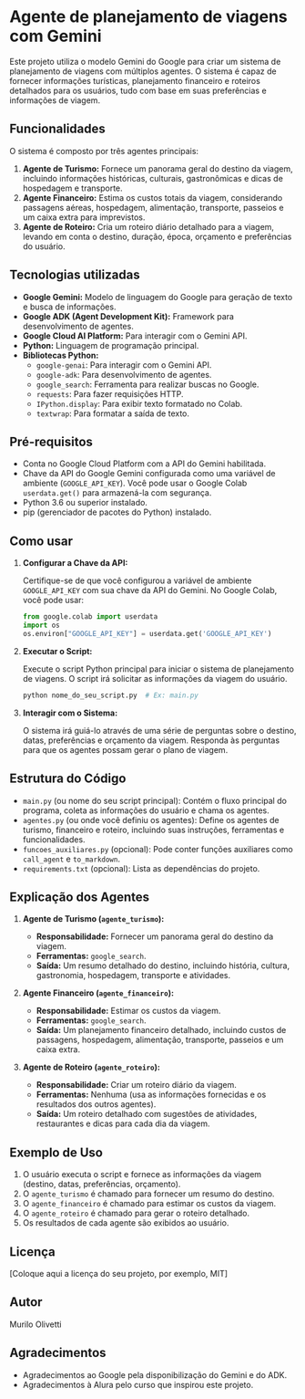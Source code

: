 # Agente de planejamento de viagens com Gemini

Este projeto utiliza o modelo Gemini do Google para criar um sistema de planejamento de viagens com múltiplos agentes. 
O sistema é capaz de fornecer informações turísticas, planejamento financeiro e roteiros detalhados para os usuários, tudo com base em suas preferências e informações de viagem.

## Funcionalidades

O sistema é composto por três agentes principais:

1.  **Agente de Turismo:** Fornece um panorama geral do destino da viagem, incluindo informações históricas, culturais, gastronômicas e dicas de hospedagem e transporte.
2.  **Agente Financeiro:** Estima os custos totais da viagem, considerando passagens aéreas, hospedagem, alimentação, transporte, passeios e um caixa extra para imprevistos.
3.  **Agente de Roteiro:** Cria um roteiro diário detalhado para a viagem, levando em conta o destino, duração, época, orçamento e preferências do usuário.

## Tecnologias utilizadas

* **Google Gemini:** Modelo de linguagem do Google para geração de texto e busca de informações.
* **Google ADK (Agent Development Kit):** Framework para desenvolvimento de agentes.
* **Google Cloud AI Platform:** Para interagir com o Gemini API.
* **Python:** Linguagem de programação principal.
* **Bibliotecas Python:**
    * `google-genai`: Para interagir com o Gemini API.
    * `google-adk`: Para desenvolvimento de agentes.
    * `google_search`: Ferramenta para realizar buscas no Google.
    * `requests`: Para fazer requisições HTTP.
    * `IPython.display`: Para exibir texto formatado no Colab.
    * `textwrap`: Para formatar a saída de texto.

## Pré-requisitos

* Conta no Google Cloud Platform com a API do Gemini habilitada.
* Chave da API do Google Gemini configurada como uma variável de ambiente (`GOOGLE_API_KEY`). Você pode usar o Google Colab `userdata.get()` para armazená-la com segurança.
* Python 3.6 ou superior instalado.
* pip (gerenciador de pacotes do Python) instalado.

## Como usar

1.  **Configurar a Chave da API:**

    Certifique-se de que você configurou a variável de ambiente `GOOGLE_API_KEY` com sua chave da API do Gemini. No Google Colab, você pode usar:

    ```python
    from google.colab import userdata
    import os
    os.environ["GOOGLE_API_KEY"] = userdata.get('GOOGLE_API_KEY')
    ```

2.  **Executar o Script:**

    Execute o script Python principal para iniciar o sistema de planejamento de viagens. O script irá solicitar as informações da viagem do usuário.

    ```bash
    python nome_do_seu_script.py  # Ex: main.py
    ```

3.  **Interagir com o Sistema:**

    O sistema irá guiá-lo através de uma série de perguntas sobre o destino, datas, preferências e orçamento da viagem. Responda às perguntas para que os agentes possam gerar o plano de viagem.

## Estrutura do Código

* `main.py` (ou nome do seu script principal): Contém o fluxo principal do programa, coleta as informações do usuário e chama os agentes.
* `agentes.py` (ou onde você definiu os agentes): Define os agentes de turismo, financeiro e roteiro, incluindo suas instruções, ferramentas e funcionalidades.
* `funcoes_auxiliares.py` (opcional): Pode conter funções auxiliares como `call_agent` e `to_markdown`.
* `requirements.txt` (opcional): Lista as dependências do projeto.

## Explicação dos Agentes

1.  **Agente de Turismo (`agente_turismo`):**

    * **Responsabilidade:** Fornecer um panorama geral do destino da viagem.
    * **Ferramentas:** `google_search`.
    * **Saída:** Um resumo detalhado do destino, incluindo história, cultura, gastronomia, hospedagem, transporte e atividades.

2.  **Agente Financeiro (`agente_financeiro`):**

    * **Responsabilidade:** Estimar os custos da viagem.
    * **Ferramentas:** `google_search`.
    * **Saída:** Um planejamento financeiro detalhado, incluindo custos de passagens, hospedagem, alimentação, transporte, passeios e um caixa extra.

3.  **Agente de Roteiro (`agente_roteiro`):**

    * **Responsabilidade:** Criar um roteiro diário da viagem.
    * **Ferramentas:** Nenhuma (usa as informações fornecidas e os resultados dos outros agentes).
    * **Saída:** Um roteiro detalhado com sugestões de atividades, restaurantes e dicas para cada dia da viagem.

## Exemplo de Uso

1.  O usuário executa o script e fornece as informações da viagem (destino, datas, preferências, orçamento).
2.  O `agente_turismo` é chamado para fornecer um resumo do destino.
3.  O `agente_financeiro` é chamado para estimar os custos da viagem.
4.  O `agente_roteiro` é chamado para gerar o roteiro detalhado.
5.  Os resultados de cada agente são exibidos ao usuário.


## Licença

[Coloque aqui a licença do seu projeto, por exemplo, MIT]

## Autor

Murilo Olivetti

## Agradecimentos

* Agradecimentos ao Google pela disponibilização do Gemini e do ADK.
* Agradecimentos à Alura pelo curso que inspirou este projeto.
